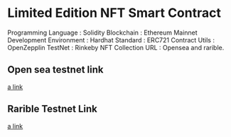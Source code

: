 # Limited Edition NFT Smart Contract

Programming Language : Solidity
Blockchain : Ethereum Mainnet 
Development Environment : Hardhat
Standard : ERC721
Contract Utils : OpenZepplin
TestNet : Rinkeby 
NFT Collection URL : Opensea and rarible.

## Open sea testnet link
[a link](https://testnets.opensea.io/0xd8639252492bde22b395807c842b3ac86cb701c3)


## Rarible Testnet Link
[a link](https://rinkeby.rarible.com/token/0xad5ca872f92a8c789c13e2487251de2849173bb1:1?tab=details)

